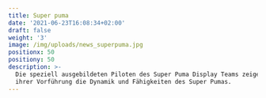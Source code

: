 ```yaml
---
title: Super puma
date: '2021-06-23T16:08:34+02:00'
draft: false
weight: '3'
image: /img/uploads/news_superpuma.jpg
positionx: 50
positiony: 50
description: >-
  Die speziell ausgebildeten Piloten des Super Puma Display Teams zeigen mit
  ihrer Vorführung die Dynamik und Fähigkeiten des Super Pumas.
---
```


